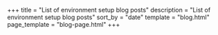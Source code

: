 +++
title = "List of environment setup blog posts"
description = "List of environment setup blog posts"
sort_by = "date"
template = "blog.html"
page_template = "blog-page.html"
+++
